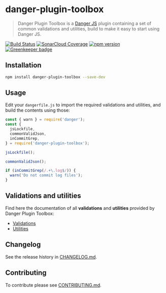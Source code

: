 # danger-plugin-toolbox

> Danger Plugin Toolbox is a [Danger JS](https://danger.systems/js/) plugin containing a set of common validations and utilities, build to make it easy to start using Danger JS.

[![Build Status](https://travis-ci.org/sogame/danger-plugin-toolbox.svg?branch=master)](https://travis-ci.org/sogame/danger-plugin-toolbox)
[![SonarCloud Coverage](https://sonarcloud.io/api/project_badges/measure?project=sogame:danger-plugin-toolbox&metric=coverage)](https://sonarcloud.io/component_measures?id=sogame%3Adanger-plugin-toolbox&metric=coverage)
[![npm version](https://badge.fury.io/js/danger-plugin-toolbox.svg)](https://badge.fury.io/js/danger-plugin-toolbox)
[![Greenkeeper badge](https://badges.greenkeeper.io/sogame/danger-plugin-toolbox.svg)](https://greenkeeper.io/)

## Installation

```sh
npm install danger-plugin-toolbox --save-dev
```

## Usage

Edit your `dangerfile.js` to import the required validations and utilities, and build the contents using those:

```js
const { warn } = require('danger');
const {
  jsLockfile,
  commonValidJson,
  inCommitGrep,
} = require('danger-plugin-toolbox');

jsLockfile();

commonValidJson();

if (inCommitGrep(/.+\.log$/)) {
  warn('Do not commit log files');
}
```

## Validations and utilities

Find here the documentation of all **validations** and **utilities** provided by Danger Plugin Toolbox:

- [Validations](docs/validations.md)
- [Utilities](docs/utilities.md)

## Changelog

See the release history in [CHANGELOG.md](CHANGELOG.md).

## Contributing

To contribute please see [CONTRIBUTING.md](CONTRIBUTING.md).
